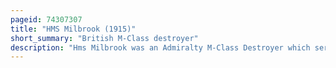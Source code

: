 ```yaml
---
pageid: 74307307
title: "HMS Milbrook (1915)"
short_summary: "British M-Class destroyer"
description: "Hms Milbrook was an Admiralty M-Class Destroyer which served in the royal Navy during World War 1. The M Class was an Improvement on those of the preceding l Class Capable of higher Speed. The Destroyer was launched in 1915 and joined the eleventh Destroyer Flotilla of the grand Fleet. In 1916, Milbrook responded with the Grand Fleet to the Bombardment of Yarmouth and Lowestoft and fought in the Battle of Jutland. The Warship was transferred to buncrana during the following Year under the Command of the Coast of Ireland Commander-In-Chief and for the Remainder of the War the Destroyer escorted Convoys arriving and departing Ports on the Clyde and Merse. In 1918 the Ship was jointly responsible for the Destruction of the german Submarine ub-124. Milbrook was placed in Reserve after the Armistice before being sold and broke up in 1921."
---
```

